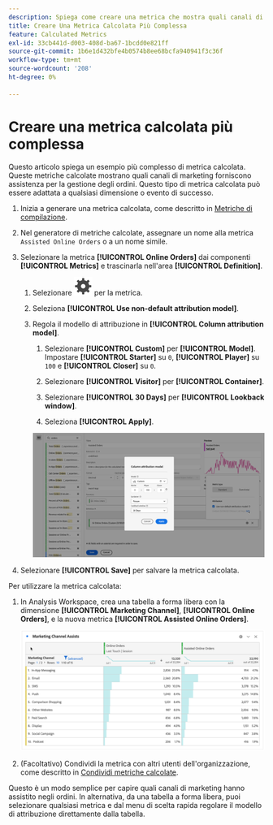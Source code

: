 ```yaml
---
description: Spiega come creare una metrica che mostra quali canali di marketing supportano gli ordini.
title: Creare Una Metrica Calcolata Più Complessa
feature: Calculated Metrics
exl-id: 33cb441d-d003-408d-ba67-1bcdd0e821ff
source-git-commit: 1b6e1d432bfe4b0574b8ee68bcfa940941f3c36f
workflow-type: tm+mt
source-wordcount: '208'
ht-degree: 0%

---
```


# Creare una metrica calcolata più complessa

Questo articolo spiega un esempio più complesso di metrica calcolata. Queste metriche calcolate mostrano quali canali di marketing forniscono assistenza per la gestione degli ordini. Questo tipo di metrica calcolata può essere adattata a qualsiasi dimensione o evento di successo.

1. Inizia a generare una metrica calcolata, come descritto in [Metriche di compilazione](/help/components/calc-metrics/cm-workflow/cm-build-metrics.md).

1. Nel generatore di metriche calcolate, assegnare un nome alla metrica `Assisted Online Orders` o a un nome simile.

1. Selezionare la metrica **[!UICONTROL Online Orders]** dai componenti **[!UICONTROL Metrics]** e trascinarla nell&#39;area **[!UICONTROL Definition]**.

   1. Selezionare ![Impostazione](/help/assets/icons/Setting.svg) per la metrica.
   1. Seleziona **[!UICONTROL Use non-default attribution model]**.
   1. Regola il modello di attribuzione in **[!UICONTROL Column attribution model]**.
      1. Selezionare **[!UICONTROL Custom]** per **[!UICONTROL Model]**. Impostare **[!UICONTROL Starter]** su `0`, **[!UICONTROL Player]** su `100` e **[!UICONTROL Closer]** su `0`.
      1. Selezionare **[!UICONTROL Visitor]** per **[!UICONTROL Container]**.
      1. Selezionare **[!UICONTROL 30 Days]** per **[!UICONTROL Lookback window]**.

      1. Seleziona **[!UICONTROL Apply]**.

      ![Modello di attribuzione colonna](assets/complex-calculated-metric.png)

1. Selezionare **[!UICONTROL Save]** per salvare la metrica calcolata.

Per utilizzare la metrica calcolata:

1. In Analysis Workspace, crea una tabella a forma libera con la dimensione **[!UICONTROL Marketing Channel]**, **[!UICONTROL Online Orders]**, e la nuova metrica **[!UICONTROL Assisted Online Orders]**.

   ![Ordini online con assistenza per il canale di marketing](assets/marketing-channel-assists.png)

1. (Facoltativo) Condividi la metrica con altri utenti dell&#39;organizzazione, come descritto in [Condividi metriche calcolate](/help/components/calc-metrics/cm-workflow/cm-sharing.md).

Questo è un modo semplice per capire quali canali di marketing hanno assistito negli ordini. In alternativa, da una tabella a forma libera, puoi selezionare qualsiasi metrica e dal menu di scelta rapida regolare il modello di attribuzione direttamente dalla tabella.
